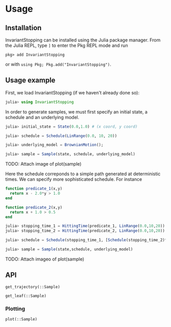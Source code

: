 # Usage



## Installation

InvariantStopping can be installed using the Julia package manager.
From the Julia REPL, type `]` to enter the Pkg REPL mode and run

```
pkg> add InvariantStopping
```
or with `using Pkg; Pkg.add("InvariantStopping")`.

## Usage example

First, we load InvariantStopping (if we haven't already done so):
```julia
julia> using InvariantStopping
```


In order to generate samples, we must first specify an initial state, a schedule and an underlying model.

```julia
julia> initial_state = State(0.0,1.0) # (x coord, y coord)

julia> schedule = Schedule(LinRange(0.0, 10, 20)) 

julia> underlying_model = BrownianMotion(); 

julia> sample = Sample(state, schedule, underlying_model)
```

TODO: Attach image of plot(sample)


Here the schedule correponds to a simple path generated at deterministic times. We can specify more sophisticated schedule. For instance

```julia
function predicate_1(x,y) 
  return x - 2.0*y > 1.0
end

function predicate_2(x,y)
  return x + 1.0 > 0.5
end

julia> stopping_time_1 = HittingTime(predicate_1, LinRange(0.0,10,20))
julia> stopping_time_2 = HittingTime(predicate_2, LinRange(0.0,10,20))

julia> schedule = Schedule(stopping_time_1, [Schedule(stopping_time_2)for _ in 1:10])

julia> sample = Sample(state,schedule, underlying_model)
```

TODO: Attach imageo of plot(sample)


## API


```@docs
get_trajectory(::Sample)
```

```@docs
get_leaf(::Sample)
```

### Plotting 

```@docs
plot(::Sample)
```

